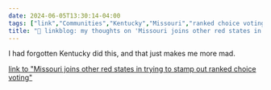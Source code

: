 ```yaml
---
date: 2024-06-05T13:30:14-04:00
tags: ["link","Communities","Kentucky","Missouri","ranked choice voting"]
title: "🔗 linkblog: my thoughts on 'Missouri joins other red states in trying to stamp out ranked choice voting'"
---
```

I had forgotten Kentucky did this, and that just makes me more mad.

[link to "Missouri joins other red states in trying to stamp out ranked choice voting"](https://www.npr.org/2024/06/05/nx-s1-4969563/ranked-choice-voting-bans)